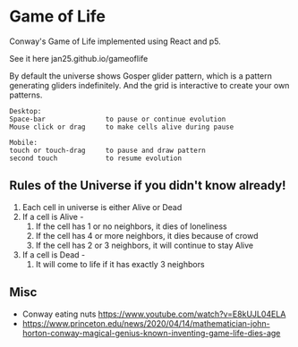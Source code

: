 # Game of Life

Conway's Game of Life implemented using React and p5.

See it here jan25.github.io/gameoflife

By default the universe shows Gosper glider pattern, which is a pattern generating gliders indefinitely. And the grid is interactive to create your own patterns.

```
Desktop:
Space-bar               to pause or continue evolution
Mouse click or drag     to make cells alive during pause

Mobile:
touch or touch-drag     to pause and draw pattern
second touch            to resume evolution
```

## Rules of the Universe if you didn't know already!

1. Each cell in universe is either Alive or Dead
2. If a cell is Alive -
   1. If the cell has 1 or no neighbors, it dies of loneliness
   2. If the cell has 4 or more neighbors, it dies because of crowd
   3. If the cell has 2 or 3 neighbors, it will continue to stay Alive
3. If a cell is Dead -
   1. It will come to life if it has exactly 3 neighbors

## Misc

- Conway eating nuts https://www.youtube.com/watch?v=E8kUJL04ELA
- https://www.princeton.edu/news/2020/04/14/mathematician-john-horton-conway-magical-genius-known-inventing-game-life-dies-age
